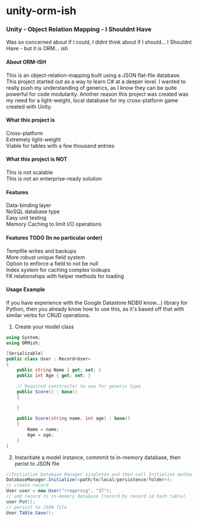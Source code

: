 # unity-orm-ish

### Unity - Object Relation Mapping - I Shouldnt Have
Was so concerned about if I could, I didnt think about if I should... I Shouldnt Have - but it is ORM... ish

#### About ORM-ISH
This is an object-relation-mapping built using a JSON flat-file database.
This project started out as a way to learn C# at a deeper level.
I wanted to really push my understanding of generics, as I know they can be quite powerful for code modularity.
Another reason this project was created was my need for a light-weight, local database for my cross-platform game created with Unity.

#### What this project is
Cross-platform<br>
Extremely light-weight<br>
Viable for tables with a few thousand entries<br>

#### What this project is NOT
This is not scalable<br>
This is not an enterprise-ready solution

#### Features
Data-binding layer<br>
NoSQL database type<br>
Easy unit testing<br>
Memory Caching to limit I/O operations


#### Features TODO (In no particular order)
Tempfile writes and backups<br>
More robust unique field system<br>
Option to enforce a field to not be null<br>
Index system for caching complex lookups<br>
FK relationships with helper methods for loading

#### Usage Example
If you have experience with the Google Datastore NDB(I know...) library for Python, then you already know how to use this, as it's based off that with similar verbs for CRUD operations.

1. Create your model class
```csharp
using System;
using ORMish;

[Serializable]
public class User : Record<User>
{
    public string Name { get; set; }
    public int Age { get; set; }

    // Required constructor to use for generic type
    public Score() : base()
    {

    }

    public Score(string name, int age) : base()
    {
        Name = name;
        Age = age;
    }
}
```
2. Instantiate a model instance, commmit to in-memory database, then perist to JSON file
```csharp
//Initialize Database Manager singleton and then call Initialize method with directory where you want the 'tables' folder to be created
DatabaseManager.Initialize(<path/to/local/persistence/folder>);
// create record
User user = new User("rrogerscg", "37");
// add record to in-memory database (record by record id hash table)
user.Put();
// persist to JSON file
User.Table.Save();
```
